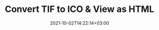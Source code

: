 ---
############################# Static ############################
layout: "autogen"
date: 2021-10-02T14:22:14+03:00
draft: false
path: "total/net/conversion/tif-to-ico/"

############################# Head ############################
head_title: "Convert TIF to ICO in C# VB.NET & View as HTML"
head_description: "Code example to convert TIF to ICO and 100+ other file formats in .NET (C#, VB.NET, ASP.NET & .NET Core) applications. Display the Converted ICO document as HTML viewer."

############################# Header ############################
title: "Convert TIF to ICO & View as HTML"
description: "Programmatically convert TIF to ICO in .NET applications using flexible options to customize the resultant document. Convert the complete document or specific pages based on page numbers or selective page ranges using the .NET document conversion library."

############################# SubMenu ############################
submenu:
    enable: false

############################# Content ############################
content:
    enable: true
    block:
    - title_left: "TIF to ICO Conversion in C# .NET"
      content_left: |
          TIF to ICO file conversion using C#. Add watermark and view the converted document as HTML without using any external software.

          -   Create **Converter** object to convert TIF document
          -   Set the convert options for ICO format
          -   Call **Convert** method of **Converter** class instance for conversion to ICO
          -   Set options for HTML viewer
          -   Create **Viewer** object to view converted ICO as HTML
          
      title_right: "Convert Whole Document or Specific Pages"
      content_right: |
          You require `GroupDocs.Conversion` & `GroupDocs.Viewer` namespaces to convert between a wide range of popular document types such as PDF, Microsoft Word, Excel, PowerPoint, Project, Outlook, HTML, diagrams and image file formats. Explore other [.NET APIs for Office documents](https://products.conholdate.com/total/net/) as offered by Conholdate.Total.
          
          Get the respective assembly files from the [downloads](https://downloads.conholdate.com/total/net) or fetch the whole package from [Nuget](https://www.nuget.org/packages/Conholdate.Total/) to add 'Conholdate.Total` directly in your workspace.
          
      code: |
          ```cs {linenos=false}
          // Convert TIF to ICO using GroupDocs.Conversion API
          // Create Converter object to convert TIF document
          using (Converter converter = new Converter("input.tif"))
          {
              // set the convert options for ICO format
              var convertOptions = converter.GetPossibleConversions()["ico"].ConvertOptions;

              // convert to ICO format
              converter.Convert("output.ico", convertOptions);
          }

          // Set options for HTML viewer
          HtmlViewOptions viewOptions = HtmlViewOptions.ForEmbeddedResources("output{0}.html");

          // Create Viewer object to view converted ICO as HTML
          using (Viewer viewer = new Viewer("output.ico"))
          {
              viewer.View(viewOptions);
          }
          ```
    - title_left: "Add Watermark to Converted ICO in C#"
      content_left: |
          Accurately convert documents (TIF to ICO) exactly as the original file and apply text or image watermarks to the converted document pages using C# .NET.

          -   Create **Converter** object to convert TIF document
          -   Create new instance of **WatermarkOptions** class
          -   Specify watermark properties (color, width, text, image etc)
          -   Instantiate the proper **ConvertOptions** class
          -   Set **Watermark** property of the **ConvertOptions** instance
          -   Call **Convert** method of **Converter** class instance for conversion to ICO
        
      title_right: "Source Document Information Extraction"
      content_right: |
          The documents information extraction feature not only allows getting the basic information about the source document file but it also supports extracting some valuable file-format specific information such as project start and end dates of a Microsoft Project file, any printing restrictions on a PDF document, list of folders enclosed in an Outlook data file etc. 

          Convert popular document file formats on different operating systems such as Windows, Linux or macOS while using platforms such as Windows Azure, Mono and Xamarin.
          
      code: |
          ```cs {linenos=false}
          // Create Converter object to convert TIF document
          using (Converter converter = new Converter("input.tif"))
          {
              // Create new instance of WatermarkOptions class
              WatermarkOptions watermark = new WatermarkOptions
              {
                  Text = "Sample watermark",
                  Color = Color.Red,
                  Width = 100,
                  Height = 100,
                  Background = true
              };

              // Instantiate the proper ConvertOptions class
              PdfConvertOptions options = new PdfConvertOptions
              {
                  Watermark = watermark
              };

              // convert to ICO format
              converter.Convert("output.ico", options);
          }
          ```
############################# About Formats ############################
about_formats:
    enable: false
############################# More Formats ############################
more_formats:
    enable: true
    auto: false
    other_out_formats: PDF DOCX DOT DOTX DOTM TXT RTF HTML MHTML XLS XLSX XLSM XLT XLTX XLTM CSV DIF PPT PPTX PPS PPSX POT POTX POTM ODT OTT OTP ODP ODS EMZ WMZ SVGZ TEX DCM WMF BMP PNG GIF JPEG TIFF
############################# Back to top ###############################
back_to_top:
  enable: true
---